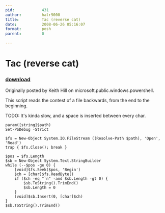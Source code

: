 ```yaml
---
pid:            431
author:         halr9000
title:          Tac (reverse cat)
date:           2008-06-26 05:16:07
format:         posh
parent:         0

---
```


# Tac (reverse cat)

### [download](//scripts/431.ps1)

<p>Originally posted by Keith Hill on microsoft.public.windows.powershell.</p>
<p>This script reads the contest of a file backwards, from the end to the beginning.</p>
<p>TODO: It's kinda slow, and a space is inserted between every char.</p>

```posh
param([string]$path)
Set-PSDebug -Strict

$fs = New-Object System.IO.FileStream ((Resolve-Path $path), 'Open', 'Read')
trap { $fs.Close(); break }

$pos = $fs.Length
$sb = New-Object System.Text.StringBuilder
while (--$pos -ge 0) {
    [void]$fs.Seek($pos, 'Begin')
    $ch = [char]$fs.ReadByte()
    if ($ch -eq "`n" -and $sb.Length -gt 0) {
        $sb.ToString().TrimEnd()
        $sb.Length = 0
    }
    [void]$sb.Insert(0, [char]$ch)
}
$sb.ToString().TrimEnd()
```
